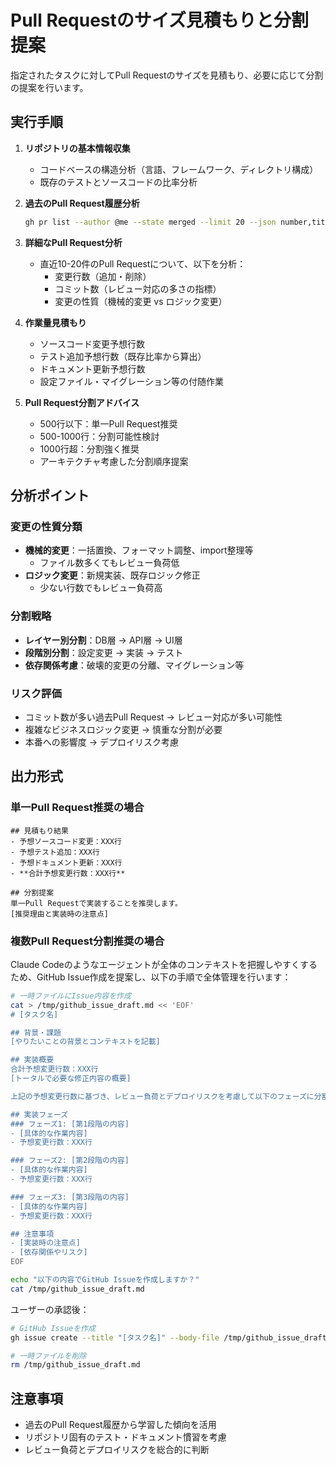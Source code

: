 # Pull Requestのサイズ見積もりと分割提案

指定されたタスクに対してPull Requestのサイズを見積もり、必要に応じて分割の提案を行います。

## 実行手順

1. **リポジトリの基本情報収集**
   - コードベースの構造分析（言語、フレームワーク、ディレクトリ構成）
   - 既存のテストとソースコードの比率分析

2. **過去のPull Request履歴分析**
   ```bash
   gh pr list --author @me --state merged --limit 20 --json number,title,additions,deletions,commits
   ```

3. **詳細なPull Request分析**
   - 直近10-20件のPull Requestについて、以下を分析：
     - 変更行数（追加・削除）
     - コミット数（レビュー対応の多さの指標）
     - 変更の性質（機械的変更 vs ロジック変更）

4. **作業量見積もり**
   - ソースコード変更予想行数
   - テスト追加予想行数（既存比率から算出）
   - ドキュメント更新予想行数
   - 設定ファイル・マイグレーション等の付随作業

5. **Pull Request分割アドバイス**
   - 500行以下：単一Pull Request推奨
   - 500-1000行：分割可能性検討
   - 1000行超：分割強く推奨
   - アーキテクチャ考慮した分割順序提案

## 分析ポイント

### 変更の性質分類
- **機械的変更**：一括置換、フォーマット調整、import整理等
  - ファイル数多くてもレビュー負荷低
- **ロジック変更**：新規実装、既存ロジック修正
  - 少ない行数でもレビュー負荷高

### 分割戦略
- **レイヤー別分割**：DB層 → API層 → UI層
- **段階別分割**：設定変更 → 実装 → テスト
- **依存関係考慮**：破壊的変更の分離、マイグレーション等

### リスク評価
- コミット数が多い過去Pull Request → レビュー対応が多い可能性
- 複雑なビジネスロジック変更 → 慎重な分割が必要
- 本番への影響度 → デプロイリスク考慮

## 出力形式

### 単一Pull Request推奨の場合
```
## 見積もり結果
- 予想ソースコード変更：XXX行
- 予想テスト追加：XXX行  
- 予想ドキュメント更新：XXX行
- **合計予想変更行数：XXX行**

## 分割提案
単一Pull Requestで実装することを推奨します。
[推奨理由と実装時の注意点]
```

### 複数Pull Request分割推奨の場合
Claude Codeのようなエージェントが全体のコンテキストを把握しやすくするため、GitHub Issue作成を提案し、以下の手順で全体管理を行います：

```bash
# 一時ファイルにIssue内容を作成
cat > /tmp/github_issue_draft.md << 'EOF'
# [タスク名]

## 背景・課題
[やりたいことの背景とコンテキストを記載]

## 実装概要
合計予想変更行数：XXX行
[トータルで必要な修正内容の概要]

上記の予想変更行数に基づき、レビュー負荷とデプロイリスクを考慮して以下のフェーズに分割することを推奨します。

## 実装フェーズ
### フェーズ1: [第1段階の内容]
- [具体的な作業内容]
- 予想変更行数：XXX行

### フェーズ2: [第2段階の内容]  
- [具体的な作業内容]
- 予想変更行数：XXX行

### フェーズ3: [第3段階の内容]
- [具体的な作業内容]
- 予想変更行数：XXX行

## 注意事項
- [実装時の注意点]
- [依存関係やリスク]
EOF

echo "以下の内容でGitHub Issueを作成しますか？"
cat /tmp/github_issue_draft.md
```

ユーザーの承認後：
```bash
# GitHub Issueを作成
gh issue create --title "[タスク名]" --body-file /tmp/github_issue_draft.md

# 一時ファイルを削除  
rm /tmp/github_issue_draft.md
```

## 注意事項

- 過去のPull Request履歴から学習した傾向を活用
- リポジトリ固有のテスト・ドキュメント慣習を考慮
- レビュー負荷とデプロイリスクを総合的に判断